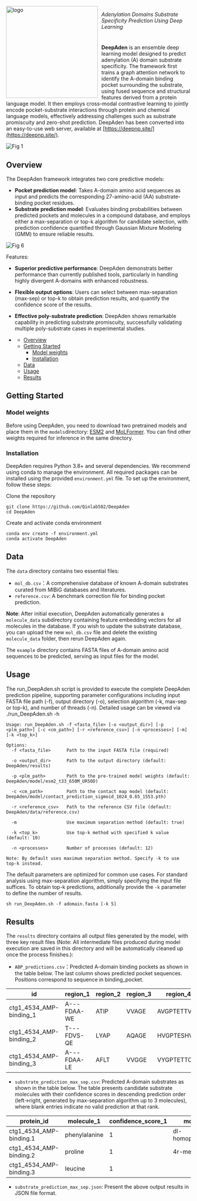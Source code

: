 <img src="figure/logo.png"  alt="logo" style="float:left; margin-right:10px; width:250px;" /> 

*Adenylation Domains Substrate Specificity Prediction Using Deep Learning*

#

**DeepAden** is an ensemble deep learning model designed to predict adenylation (A) domain substrate specificity. The framework first trains a graph attention network to identify the A-domain binding pocket surrounding the substrate, using fused sequence and structural features derived from a protein language model. It then employs cross-modal contrastive learning to jointly encode pocket-substrate interactions through protein and chemical language models, effectively addressing challenges such as substrate promiscuity and zero-shot prediction. DeepAden has been converted into an easy-to-use web server, available at [https://deepnp.site/](https://deepnp.site/).

![Fig 1](figure/Fig1.png)

## Overview

The DeepAden framework integrates two core predictive models:

- **Pocket prediction model**: Takes A-domain amino acid sequences as input and predicts the corresponding 27-amino-acid (AA) substrate-binding pocket residues.
- **Substrate prediction model**: Evaluates binding probabilities between predicted pockets and molecules in a compound database, and employs either a max-separation or top-k algorithm for candidate selection, with prediction confidence quantified through Gaussian Mixture Modeling (GMM) to ensure reliable results.

![Fig 6](figure/Fig6.png)

Features:

- **Superior predictive performance**: DeepAden demonstrats better performance than currently published tools, particularly in handling highly divergent A-domains with enhanced robustness.
- **Flexible output options**: Users can select between max-separation (max-sep) or top-k to obtain prediction results, and quantify the confidence score of the results.
- **Effective poly-substrate prediction**: DeepAden shows remarkable capability in predicting substrate promiscuity, successfully validating multiple poly-substrate cases in experimental studies.

- [](#)
  - [Overview](#overview)
  - [Getting Started](#getting-started)
    - [Model weights](#model-weights)
    - [Installation](#installation)
  - [Data](#data)
  - [Usage](#usage)
  - [Results](#results)

## Getting Started

### Model weights

Before using DeepAden, you need to download two pretrained models and place them in the `models`directory: [ESM2](https://huggingface.co/facebook/esm2_t33_650M_UR50D/tree/main) and [MoLFormer](https://huggingface.co/ibm/MoLFormer-XL-both-10pct/tree/main). You can find other weights required for inference in the same directory.

### Installation

DeepAden requires Python 3.8+ and several dependencies. We recommend using conda to manage the environment. All required packages can be installed using the provided `environment.yml` file. To set up the environment, follow these steps:

Clone the repository

```
git clone https://github.com/Qinlab502/DeepAden
cd DeepAden
```

Create and activate conda environment

```
conda env create -f environment.yml
conda activate DeepAden
```

## Data

The `data` directory contains two essential files:

- `mol_db.csv`：A comprehensive database of known A-domain substrates curated from MIBiG databases and literatures.
- `reference.csv`: A benchmark correction file for binding pocket prediction.

**Note**: After initial execution, DeepAden automatically generates a `molecule_data` subdirectory containing feature embedding vectors for all molecules in the database. If you wish to update the substrate database, you can upload the new `mol_db.csv` file and delete the existing `molecule_data` folder, then rerun DeepAden again.

The `example` directory contains FASTA files of A-domain amino acid sequences to be predicted, serving as input files for the model.

## Usage

The run_DeepAden.sh script is provided to execute the complete DeepAden prediction pipeline, supporting parameter configurations including input FASTA file path (-f), output directory (-o), selection algorithm (-k, max-sep or top-k), and number of threads (-n). Detailed usage can be viewed via ./run_DeepAden.sh -h

```
Usage: run_DeepAden.sh -f <fasta_file> [-o <output_dir>] [-p <plm_path>] [-c <cm_path>] [-r <reference_csv>] [-n <processes>] [-m] [-k <top_k>]

Options:
  -f <fasta_file>      Path to the input FASTA file (required)

  -o <output_dir>      Path to the output directory (default: DeepAden/results)

  -p <plm_path>        Path to the pre-trained model weights (default: DeepAden/model/esm2_t33_650M_UR50D)

  -c <cm_path>         Path to the contact map model (default: DeepAden/model/contact_prediction_sigmoid_1024_0.65_1553.pth)

  -r <reference_csv>   Path to the reference CSV file (default: DeepAden/data/reference.csv)

  -m                   Use maximum separation method (default: true)

  -k <top_k>           Use top-k method with specified k value (default: 10)

  -n <processes>       Number of processes (default: 12)

Note: By default uses maximum separation method. Specify -k to use top-k instead.
```

The default parameters are optimized for common use cases. For standard analysis using max-separation algorithm, simply specifying the input file suffices. To obtain top-k predictions, additionally provide the `-k` parameter to define the number of results.

```
sh run_DeepAden.sh -f adomain.fasta [-k 5]
```

## Results

The `results` directory contains all output files generated by the model, with three key result files (Note: All intermediate files produced during model execution are saved in this directory and will be automatically cleaned up once the process finishes.):

- `ABP_predictions.csv`：Predicted A-domain binding pockets as shown in the table below. The last column shows predicted pocket sequences. Positions correspond to sequence in binding_pocket.

| id                      | region_1    | region_2 | region_3 | region_4    | binding_pocket_positions                                                                                    | domain_sequence     | binding_pocket              |
| ----------------------- | ----------- | -------- | -------- | ----------- | ----------------------------------------------------------------------------------------------------------- | ------------------- | --------------------------- |
| ctg1_4534_AMP-binding_1 | A---FDAA-WE | ATIP     | VVAGE    | AVGPTETTVCA | 194,198,199,200,201,203,204,241,242,243,244,263,264,265,266,267,286,287,288,289,290,291,292,293,294,295,296 | FAERVRRHPEAVALVH... | AFDAAWEATIPVVAGEAYGPTETTVCA |
| ctg1_4534_AMP-binding_2 | T---FDVS-QE | LYAP     | AQAGE    | HVGPTESHVIT | 191,195,196,197,198,200,201,238,239,240,241,266,267,268,269,270,293,294,295,296,297,298,299,300,301,302,303 | FQRQAHALPGTPAVV...  | TFDVSQELYAPAQAGEHYGPTESHVIT |
| ctg1_4534_AMP-binding_3 | A---FDAA-LE | AFLT     | VVGGE    | VYGPTETTCVA | 184,188,189,190,191,193,194,231,232,233,234,253,254,255,256,257,276,277,278,279,280,281,282,283,284,285,286 | AGWAARTPDAPALLA...  | AFDAALEAFLTVVGGEVYGPTETTCVA |

- `substrate_prediction_max_sep.csv`: Predicted A-domain substrates as shown in the table below. The table presents candidate substrate molecules with their confidence scores in descending prediction order (left→right, generated by max-separation algorithm up to 3 molecules), where blank entries indicate no valid prediction at that rank.

| protein_id              | molecule_1    | confidence_score_1 | molecule_2           | confidence_score_2 | molecule_3        | confidence_score_3 |
| ----------------------- | ------------- | ------------------ | -------------------- | ------------------ | ----------------- | ------------------ |
| ctg1_4534_AMP-binding.1 | phenylalanine | 1                  | dl-homophenylalanine | 1                  | tyrosine          | 0.9997             |
| ctg1_4534_AMP-binding.2 | proline       | 1                  | 4r-methylproline     | 0.9991             | 4r-hydroxyproline | 0.9907             |
| ctg1_4534_AMP-binding.3 | leucine       | 1                  |                      |                    |                   |                    |


- `substrate_prediction_max_sep.json`: Present the above output results in JSON file format.
